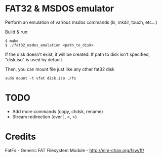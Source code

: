 # FAT32 & MSDOS emulator


Perform an emulation of various msdos commands (ls, mkdir, touch, etc...) 

Build & run:
```console
$ make
$ ./fat32_msdos_emulation <path_to_disk>
```

If the disk doesn't exist, it will be created.
If path to disk isn't specified, "disk.iso" is used by default.

Then, you can mount file just like any other fat32 disk
```console
sudo mount -t vfat disk.iso ./fs
```

# TODO
- Add more commands (copy, chdsk, rename)
- Stream redirection (over |, <, >)


# Credits
FatFs - Generic FAT Filesystem Module - http://elm-chan.org/fsw/ff/
